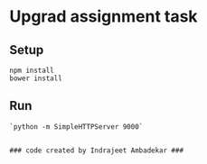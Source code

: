 # Upgrad assignment task #

## Setup ##

	npm install
	bower install

## Run ##

	`python -m SimpleHTTPServer 9000`


	### code created by Indrajeet Ambadekar ###